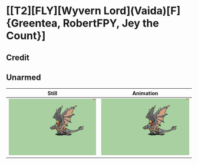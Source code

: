 # [\[T2\]\[FLY\]\[Wyvern Lord\]\(Vaida\)\[F\]{Greentea, RobertFPY, Jey the Count}]

## Credit


	
## Unarmed

| Still | Animation |
| :---: | :-------: |
| ![Unarmed still](./Unarmed_000.png) | ![Unarmed animation](./Unarmed.gif) |
